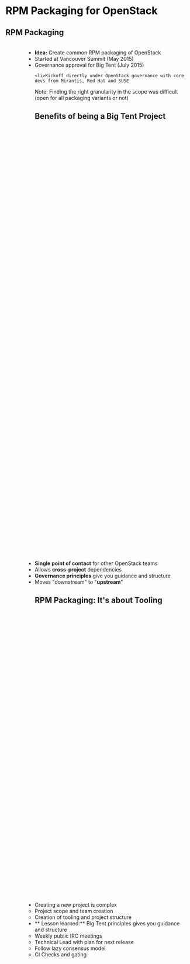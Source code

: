 <!-- .slide: style="background-image: url(images/egg_packaging.jpg); background-size: cover;" id="rpm-packaging" data-timing="30" -->
<h1 style="color: black; bottom: 0">RPM Packaging for OpenStack</h1>

<img data-src="images/OpenStack_logo.png" width="20%" style="position: absolute; left: 0; top: 480px" align="center"/>


<!-- .slide: data-state="normal" id="rpm-packaging-overview" data-timing="80" -->
## RPM Packaging

<img data-src="images/rpm_packaging.png" style="float: left; height: 70%; margin-right: 80px" data-timing="80"/>

<ul style="display: inline">
    <li><b>Idea:</b> Create common RPM packaging of OpenStack
    <li>Started at Vancouver Summit (May 2015)
    <li>Governance approval for Big Tent (July 2015)

    <li>Kickoff directly under OpenStack governance with core devs from Mirantis, Red Hat and SUSE
</ul>

Note:
Finding the right granularity in the scope was difficult (open for all packaging variants or not)


<!-- .slide: data-state="normal" id="rpm-packaging-why" data-timing="60" -->
## Benefits of being a Big Tent Project

<p style="text-align: center">
<img data-src="images/packagingcontributions.png" style="height: 30%"/>
</p>

*   **Single point of contact** for other OpenStack teams
*   Allows **cross-project** dependencies
*   **Governance principles** give you guidance and structure
*   Moves "downstream" to "**upstream**"


<!-- .slide: data-state="normal" id="rpm-packaging-lessons" data-timing="60" -->
## RPM Packaging: It's about Tooling

<p style="text-align: center">
<img data-src="images/differentwheels.png" style="height: 20%"/>
</p>

*   Creating a new project is complex
    *   Project scope and team creation
    *   Creation of tooling and project structure
*   ** Lesson learned:** Big Tent principles gives you guidance and structure
    *   Weekly public IRC meetings
    *   Technical Lead with plan for next release
    *   Follow lazy consensus model
    *   CI Checks and gating
